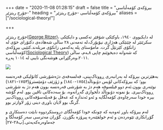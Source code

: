 +++
date = "2020-11-08 01:28:15"
draft = false
title = "بیرۆکەی کۆمەڵناسی -جۆرج ریتزێر"
heading = "بیرۆکەی کۆمەڵناسی -جۆرج ریتزێر"
aliases = ["/sociological-theory/"]

+++

جۆرج ریتزێر([George Ritzer](https://en.wikipedia.org/wiki/George_Ritzer))، لە دایکبووی ١٩٤٠،  باوکێکی شۆفێر تەکسی و دایکێکی سکرێتێر لە چێنێکی هەژاری نیۆیۆرک،لە تەمەنی ٢٨ ساڵی شەهادەی دکتۆرای خۆی لە زانکۆی کێرنێڵ گرت. مامۆستای پلە یەکەمی زانکۆی مریلەند.کتێبی بیرۆکەی کۆمەڵناسی([Sociological Theory](https://www.amazon.com/George-Ritzer-Sociological-Theory-Eighth/dp/B004HMAID6)) کە شەوانە دەیخوێنم چاپی ٨ـەم، ساڵی ٢٠١١،وەرگێڕانی هوشەنگی نایبی لە ١٠١٤ پەڕە.

![](/book/img/03.jpg)

 بەهێزترین بیرۆکە لە بەرانبەری ڕووناک‌بینی، فەلسەفەی  دژەشۆرشی  کاتۆلیکی فەرەنسە بوو؛ کە بیرۆکەکانی لۆیس دۆبوناڵد(١٧٥٤-١٨٤٠) و ژۆزێف دۆمێسترۆ(١٧٥٣-١٨٢١) نوێنەری بوون.ئەم دوو فیلسوفە هەم دژ بە شۆرشی فەرەنسە بوون هەم دژ بە شۆرشی ڕووناک‌بیری. بۆ نمونە دۆبوناڵد دڵخوازی گەڕانەوە، بۆ سەدەکانی ناڤین بوو. لەم گۆشە بیرە خودا سەرچاوەی کۆمەڵگایە و ئەو ئەندازە کە عەقڵ بۆ فەیلەسۆفەکانی ڕووناک‌بیر گرنگ بوو لایان باوڕی دینی زۆر لاوازتر بوو.

لەم بیرۆکە باوڕ ئەوەیە کە چونکە خودا کۆمەڵگای دروستکردووە نابێت دەستکاری و گۆڕانکاری تێوەردەن و ئەم خولقێنەرە پیرۆزە بگۆڕن. گۆڕان مەترسی سەر کۆمەڵگا و جەماوەرەکەیەتی.[پ٢٨-٢٧]